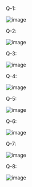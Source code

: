 Q-1:

![image](https://github.com/user-attachments/assets/6a311240-9dbc-400a-ab43-810e94470d42)

Q-2:

![image](https://github.com/user-attachments/assets/331ead60-4e3d-4476-8098-6deb66002134)

Q-3:

![image](https://github.com/user-attachments/assets/f9d63325-660d-4f78-8dbf-48d36f3823aa)

Q-4:

![image](https://github.com/user-attachments/assets/7b894b22-058f-4a5e-bab2-dcf81d52721e)

Q-5:

![image](https://github.com/user-attachments/assets/45d94b9a-7bb4-4e14-8cb0-5901ad363469)

Q-6:

![image](https://github.com/user-attachments/assets/55c35b0b-cad3-476f-8f02-7b6b52c9aa69)

Q-7:

![image](https://github.com/user-attachments/assets/3679b4ae-cb53-4878-8cd8-748e718578da)

Q-8:

![image](https://github.com/user-attachments/assets/200b2a16-5cfc-42c3-8f5f-c3c11db6b901)
